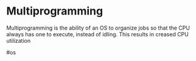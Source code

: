 # Multiprogramming
Multiprogramming is the ability of an OS to organize jobs so that the CPU always has one to execute, instead of idling. This results in creased CPU utilization

#os